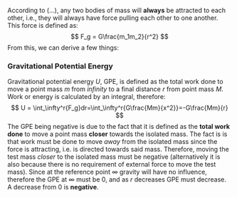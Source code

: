 According to (...), any two bodies of mass will **always** be attracted to each other, i.e., they will always have force pulling each other to one another. This force is defined as:
$$
F_g = G\frac{m_1m_2}{r^2}
$$
From this, we can derive a few things:
### Gravitational Potential Energy
Gravitational potential energy $U$, GPE, is defined as the total work done to move a point mass $m$ from *infinity* to a final distance $r$ from point mass $M$. Work or energy is calculated by an integral, therefore:
$$
U = \int_\infty^r{F_g}dr=\int_\infty^r{G\frac{Mm}{x^2}}=-G\frac{Mm}{r}
$$
The GPE being negative is due to the fact that it is defined as the **total work done** to move a point mass **closer** towards the isolated mass. The fact is is that work must be done to move *away* from the isolated mass since the force is attracting, i.e. is directed towards said mass. Therefore, moving the test mass *closer* to the isolated mass must be negative (alternatively it is also because there is no requirement of external force to move the test mass). Since at the reference point $\infty$ gravity will have no influence, therefore the GPE at $\infty$ must be $0$, and as $r$ decreases GPE must decrease. A decrease from $0$ is **negative**. 
